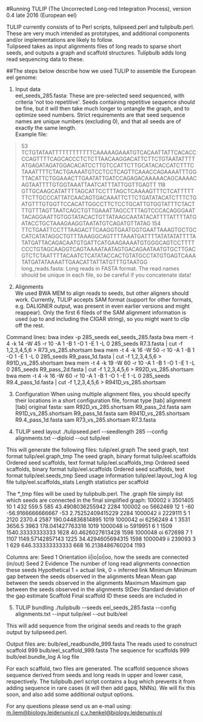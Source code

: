 #Running TULIP (The Uncorrected Long-red Integration Process), version 0.4 late 2016 (European eel)

TULIP currently consists of to Perl scripts, tulipseed.perl and tulipbulb.perl. These are very much intended as prototypes, and additional components and/or implementations are likely to follow. <br>
Tulipseed takes as input alignments files of long reads to sparse short seeds, and outputs a graph and scaffold structures. Tulipbulb adds long read sequencing data to these.<br>

##The steps below describe how we used TULIP to assemble the European eel genome:<br>

1. Input data<br>
eel_seeds_285.fasta: These are pre-selected seed sequenced, with criteria 'not too repetitive'. Seeds containing repetitive sequence should be fine, but it will then take much longer to untangle the graph, and to optimize seed numbers. Strict requirements are that seed sequence names are unique numbers (excluding 0), and that all seeds are of exactly the same length.<br>
Example file:
>53
TCTGTATAATTTTTTTTTTTTCAAAAAGAAATGTCACAATTATTCACACCCCAGTTTTCAGCACCCTCTCTTAACAAGGACATTCTTCTGTAATATTTTATGAGATAGATGGACACATCCTTGTCCATTCTTGCATACACCATCTTTCTAAATTTTCTACTGAAAATGTCCTCCTCAGTTCAAACCAGAAAATTTGGTTACATTCTGGAAACTTGAATATTGATCCAGAGACAAAAACAGCAAAACAGTAATTTTGTGGTAAATTAATCATTTATTGGTTGAGTT
>118
GTTGCAAGCATATTTTAGCATTCCTTTAGCTCAAAAGTTTCTCATTTTTTTCTTGCCCATTATCAACAGTGACAAATTCTTCTGATATACATCTTTCTGATGTTTGTGGTTCCACATTGGCCTTCTCCTGCATTGTGGTATTTCTACTTTGTTTAGTTAATCAGCTGTTGAAATTAGCCTTTAGTCCCACAGGGAATTACAGGAATTGTGGTATACACTGTTATAAGCAATATACATTTTATTTTATGATACCTGCTAAAGAAGGTAATATGTCAGATGTTATAG
>154
TTCTGAATTCCTTTAAGACTTCAAGGTGAATGGTGAATTAAAGTGCTGCCATCATATAGGCTGTTTAAAGGCAGTTTTAAATGATTTTATATATATTTTATATGATTACAGACAATGTGATTCATGAAGAAAATGTGGGCAGTCCTTTTCCCTGTAGCAAGGTCAGTAAAATAATAGTGACAGAATAATGTGCTTGACGTCTCTAATTTTACAATCTCATATACCACTGTATGCCTATGTGAGTCAAATATGATATAAAATTGAACATTATTATGTTTGTAATGG <br> long_reads.fasta: Long reads in FASTA format. The read names should be unique in each file, so be careful if you concatenate data!	


2. Alignments<br>
We used BWA MEM to align reads to seeds, but other aligners should work. Currently, TULIP accepts SAM format (support for other formats, e.g. DALIGNER output, was present in even earlier versions and might reappear). Only the first 6 fileds of the SAM alignment information is used (up to and including the CIGAR string), so you might want to clip off the rest.

Command lines:
bwa index -p 285_seeds eel_seeds_285.fasta
bwa mem -t 4 -k 14 -W 45 -r 10 -A 1 -B 1 -O 1 -E 1 -L 0 285_seeds R7.3.fasta | cut -f 1,2,3,4,5,6 > R73_vs_285.shortsam
bwa mem -t 4 -k 16 -W 50 -r 10 -A 1 -B 1 -O 1 -E 1 -L 0 285_seeds R9_pass_1d.fasta | cut -f 1,2,3,4,5,6 > R91D_vs_285.shortsam
bwa mem -t 4 -k 19 -W 60 -r 10 -A 1 -B 1 -O 1 -E 1 -L 0 285_seeds R9_pass_2d.fasta | cut -f 1,2,3,4,5,6 > R92D_vs_285.shortsam
bwa mem -t 4 -k 16 -W 60 -r 10 -A 1 -B 1 -O 1 -E 1 -L 0 285_seeds R9.4_pass_1d.fasta | cut -f 1,2,3,4,5,6 > R941D_vs_285.shortsam


3. Configuration
When using multiple alignment files, you should specify their locations in a short configuration file, format type [tab] alignment [tab] original fasta:
sam	R92D_vs_285.shortsam	R9_pass_2d.fasta
sam	R91D_vs_285.shortsam	R9_pass_1d.fasta
sam	R941D_vs_285.shortsam	R9.4_pass_1d.fasta
sam	R73_vs_285.shortsam	R7.3.fasta


4. TULIP seed layout
./tulipseed.perl --seedlength 285 --config alignments.txt --diploid --out tulip/eel

This will generate the following files:
tulip/eel.graph				The seed graph, text format
tulip/eel.graph_tmp			The seed graph, binary format
tulip/eel.scaffolds			Ordered seed scaffolds, text format
tulip/eel.scaffolds_tmp		Ordered seed scaffolds, binary format
tulip/eel.scaffolds			Ordered seed scaffolds, text format
tulip/eel.seeds_tmp			Seed usage information
tulip/eel.layout_log		A log file
tulip/eel.scaffolds_stats	Length statistics per scaffold

The *_tmp files will be used by tulipbulb.perl.
The .graph file simply list which seeds are connected in the final simplified graph: 
100002	ii	3501405	10	1	432	559.5	585	43.4908036255942	2284
100002	oo	5662469	12	1	-60	-56.9166666666667	-53	2.75252409415229	2284
1000042	ii	2229111	5	1	2120	2370.4	2587	190.044836814895	1019
1000042	oi	6256249	4	1	3531	3656.5	3963	178.041427763316	1019
1000048	io	5919951	6	1	1509	1540.33333333333	1628	40.4626027613428	1598
1000048	oi	672698	7	1	1107	1149.57142857143	1225	34.4294605694315	1598
1000049	ii	239093	3	1	629	646.333333333333	668	16.2138486760204	1193

Columns are:
Seed 1
Orientation		ii|io|oi|oo, how the seeds are connected (in/out)
Seed 2
Evidence		The number of long read alignments connection these seeds
Hypothetical	1 = actual link, 0 = inferred link
Minimum			Minimum gap between the seeds observed in the alignments
Mean			Mean gap between the seeds observed in the alignments
Maximum			Maximum gap between the seeds observed in the alignments
StDev			Standard deviation of the gap estimate
Scaffold		Final scaffold ID these seeds are included in


5. TULIP bundling
./tulipbulb --seeds eel_seeds_285.fasta --config alignments.txt --input tulip/eel --out bulb/eel

This will add sequence from the original seeds and reads to the graph output by tulipseed.perl.

Output files are:
bulb/eel_readbundle_999.fasta	The reads used to construct scaffold 999
bulb/eel_scaffold_999.fasta		The sequence for scaffolds 999
bulb/eel.bundle_log				A log file

For each scaffold, two files are generated. The scaffold sequence shows sequence derived from seeds and long reads in upper and lower case, respectively.
The tulipbulb.perl script contains a bug which prevents it from adding sequence in rare cases (it will then add gaps, NNNs). We will fix this soon, and also add some additional output options.

For any questions please send us an e-mail using:
m.liem@biology.leidenuniv.nl
c.v.henkel@biology.leidenuniv.nl
